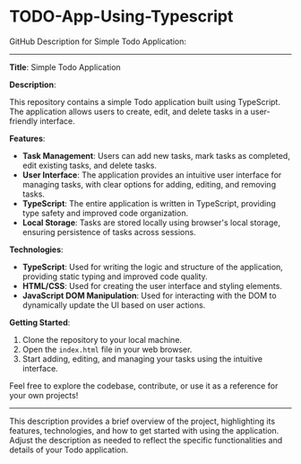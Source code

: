 # TODO-App-Using-Typescript

GitHub Description for Simple Todo Application:

---

**Title**: Simple Todo Application

**Description**:

This repository contains a simple Todo application built using TypeScript. The application allows users to create, edit, and delete tasks in a user-friendly interface.

**Features**:
- **Task Management**: Users can add new tasks, mark tasks as completed, edit existing tasks, and delete tasks.
- **User Interface**: The application provides an intuitive user interface for managing tasks, with clear options for adding, editing, and removing tasks.
- **TypeScript**: The entire application is written in TypeScript, providing type safety and improved code organization.
- **Local Storage**: Tasks are stored locally using browser's local storage, ensuring persistence of tasks across sessions.

**Technologies**:
- **TypeScript**: Used for writing the logic and structure of the application, providing static typing and improved code quality.
- **HTML/CSS**: Used for creating the user interface and styling elements.
- **JavaScript DOM Manipulation**: Used for interacting with the DOM to dynamically update the UI based on user actions.

**Getting Started**:
1. Clone the repository to your local machine.
2. Open the `index.html` file in your web browser.
3. Start adding, editing, and managing your tasks using the intuitive interface.

Feel free to explore the codebase, contribute, or use it as a reference for your own projects!

---

This description provides a brief overview of the project, highlighting its features, technologies, and how to get started with using the application. Adjust the description as needed to reflect the specific functionalities and details of your Todo application.

